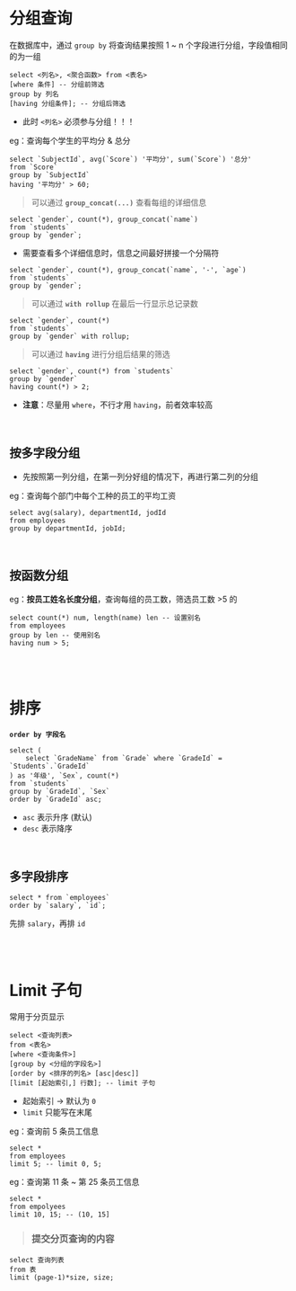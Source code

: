 # 分组查询

在数据库中，通过 `group by` 将查询结果按照 1 ~ n 个字段进行分组，字段值相同的为一组

```mysql
select <列名>, <聚合函数> from <表名>
[where 条件] -- 分组前筛选
group by 列名
[having 分组条件]; -- 分组后筛选
```

- 此时 `<列名>` 必须参与分组！！！

eg：查询每个学生的平均分 & 总分

```mysql
select `SubjectId`, avg(`Score`) '平均分', sum(`Score`) '总分' 
from `Score`
group by `SubjectId`
having '平均分' > 60;
```

> 可以通过 **`group_concat(...)`** 查看每组的详细信息

```mysql
select `gender`, count(*), group_concat(`name`) 
from `students` 
group by `gender`;
```

- 需要查看多个详细信息时，信息之间最好拼接一个分隔符

```mysql
select `gender`, count(*), group_concat(`name`, '-', `age`) 
from `students` 
group by `gender`;
```

> 可以通过 **`with rollup`** 在最后一行显示总记录数

```mysql
select `gender`, count(*) 
from `students` 
group by `gender` with rollup;
```

> 可以通过 **`having`** 进行分组后结果的筛选

```mysql
select `gender`, count(*) from `students` 
group by `gender`
having count(*) > 2;
```

- **注意**：尽量用 `where`，不行才用 `having`，前者效率较高

<br>

## 按多字段分组

- 先按照第一列分组，在第一列分好组的情况下，再进行第二列的分组

eg：查询每个部门中每个工种的员工的平均工资

```mysql
select avg(salary), departmentId, jodId
from employees
group by departmentId, jobId;
```

<br>

## 按函数分组

eg：**按员工姓名长度分组**，查询每组的员工数，筛选员工数 >5 的

```mysql
select count(*) num, length(name) len -- 设置别名
from employees
group by len -- 使用别名
having num > 5;
```

<br><br>

# 排序

**`order by 字段名`**

```mysql
select (
    select `GradeName` from `Grade` where `GradeId` = `Students`.`GradeId`
) as '年级', `Sex`, count(*) 
from `students` 
group by `GradeId`, `Sex`
order by `GradeId` asc;
```

- `asc` 表示升序 (默认)
- `desc` 表示降序

<br>

## 多字段排序

```mysql
select * from `employees`
order by `salary`, `id`;
```

先排 `salary`，再排 `id`

<br><br>

# Limit 子句

常用于分页显示

```mysql
select <查询列表>
from <表名>
[where <查询条件>]
[group by <分组的字段名>]
[order by <排序的列名> [asc|desc]]
[limit [起始索引,] 行数]; -- limit 子句
```

- 起始索引 → 默认为 `0`
- `limit` 只能写在末尾

eg：查询前 5 条员工信息

```mysql
select *
from employees
limit 5; -- limit 0, 5;
```

eg：查询第 11 条 ~ 第 25 条员工信息

```mysql
select *
from empolyees
limit 10, 15; -- (10, 15]
```

> ### 提交分页查询的内容

```mysql
select 查询列表
from 表
limit (page-1)*size, size;
```

<br><br>

